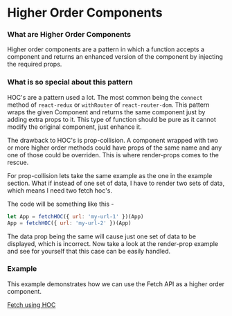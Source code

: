 # Higher Order Components

### What are Higher Order Components

Higher order components are a pattern in which a function accepts a component and returns an enhanced version of the component by injecting the required props.

### What is so special about this pattern

HOC's are a pattern used a lot. The most common being the `connect` method of `react-redux` or `withRouter` of `react-router-dom`. This pattern wraps the given Component and returns the same component just by adding extra props to it. This type of function should be pure as it cannot modify the original component, just enhance it.

The drawback to HOC's is prop-collision. A component wrapped with two or more higher order methods could have props of the same name and any one of those could be overriden. This is where render-props comes to the rescue.

For prop-collision lets take the same example as the one in the example section. What if instead of one set of data, I have to render two sets of data, which means I need two fetch hoc's.

The code will be something like this -

```jsx
let App = fetchHOC({ url: 'my-url-1' })(App)
App = fetchHOC({ url: 'my-url-2' })(App)
```

The data prop being the same will cause just one set of data to be displayed, which is incorrect. Now take a look at the render-prop example and see for yourself that this case can be easily handled.

### Example

This example demonstrates how we can use the Fetch API as a higher order component.

[Fetch using HOC](https://codesandbox.io/s/734060mlm6)
